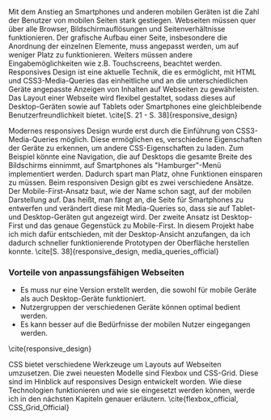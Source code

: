 Mit dem Anstieg an Smartphones und anderen mobilen Geräten ist die Zahl der Benutzer von mobilen Seiten stark gestiegen. Webseiten müssen quer über alle Browser, Bildschirmauflösungen und Seitenverhältnisse funktionieren. Der grafische Aufbau einer Seite, insbesondere die Anordnung der einzelnen Elemente, muss angepasst werden, um auf weniger Platz zu funktionieren. Weiters müssen andere Eingabemöglichkeiten wie z.B. Touchscreens, beachtet werden. Responsives Design ist eine aktuelle Technik, die es ermöglicht, mit HTML und CSS3-Media-Queries das einheitliche und an die unterschiedlichen Geräte angepasste Anzeigen von Inhalten auf Webseiten zu gewährleisten. Das Layout einer Webseite wird flexibel gestaltet, sodass dieses auf Desktop-Geräten sowie auf Tablets oder Smartphones eine gleichbleibende Benutzerfreundlichkeit bietet. \cite[S. 21 - S. 38]{responsive_design}

Modernes responsives Design wurde erst durch die Einführung von CSS3-Media-Queries möglich. Diese ermöglichen es, verschiedene Eigenschaften der Geräte zu erkennen, um andere CSS-Eigenschaften zu laden. Zum Beispiel könnte eine Navigation, die auf Desktops die gesamte Breite des Bildschirms einnimmt, auf Smartphones als "Hamburger"-Menü implementiert werden. Dadurch spart man Platz, ohne Funktionen einsparen zu müssen. Beim responsiven Design gibt es zwei verschiedene Ansätze. Der Mobile-First-Ansatz baut, wie der Name schon sagt, auf der mobilen Darstellung auf. Das heißt, man fängt an, die Seite für Smartphones zu entwerfen und verändert diese mit Media-Queries so, dass sie auf Tablet- und Desktop-Geräten gut angezeigt wird. Der zweite Ansatz ist Desktop-First und das genaue Gegenstück zu Mobile-First. In diesem Projekt habe ich mich dafür entschieden, mit der Desktop-Ansicht anzufangen, da ich dadurch schneller funktionierende Prototypen der Oberfläche herstellen konnte. \cite[S. 38]{responsive_design, media_queries_official}

### Vorteile von anpassungsfähigen Webseiten

*   Es muss nur eine Version erstellt werden, die sowohl für mobile Geräte als auch Desktop-Geräte funktioniert.
*   Nutzergruppen der verschiedenen Geräte können optimal bedient werden.
*   Es kann besser auf die Bedürfnisse der mobilen Nutzer eingegangen werden.

\cite{responsive_design}

CSS bietet verschiedene Werkzeuge um Layouts auf Webseiten umzusetzen. Die zwei neuesten Modelle sind Flexbox und CSS-Grid. Diese sind im Hinblick auf responsives Design entwickelt worden. Wie diese Technologien funktionieren und wie sie eingesetzt werden können, werde ich in den nächsten Kapiteln genauer erläutern. \cite{flexbox_official, CSS_Grid_Official}
